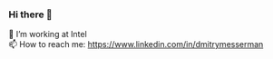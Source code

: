 ### Hi there 👋

🔭 I’m working at Intel  
📫 How to reach me: <https://www.linkedin.com/in/dmitrymesserman>  


